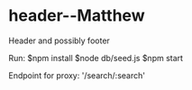 # header--Matthew
Header and possibly footer

Run:
$npm install
$node db/seed.js
$npm start

Endpoint for proxy:
'/search/:search'